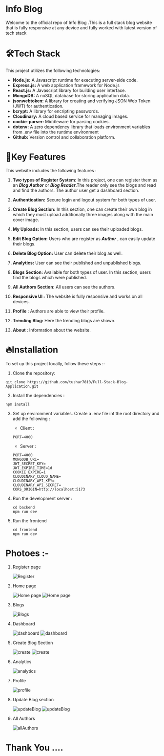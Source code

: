 # Info Blog

Welcome to the official repo of Info Blog .This is a full stack blog website that is fully responsive at any device and fully worked with latest version of tech stack

# 🛠️Tech Stack
This project utilizes the following technologies:
- **Node.js:** A Javascript runtime for executing server-side code.
- **Express.js:** A web application framework for Node.js
- **React.js:** A Javascript library for building user interface.
- **MongoDB:** A noSQL database for storing application data.
- **jsonwebtoken:** A library for creating and verifying JSON Web Token (JWT) for authentication.
- **bcrypt:** A library for encripting passwords.
- **Cloudinary:** A cloud based service for managing images.
- **cookie-parser:** Middleware for parsing cookies.
- **dotenv:** A zero dependency library that loads environment variables from .env file into the runtime environment
- **Github:** Version control and collaboration platform.

# 🎉Key Features
This website includes the following features : 
 1. **Two types of Register System:** In this project, one can register them as an ***Blog Author*** or ***Blog Reader***.The reader only see the blogs and read and find the authors. The author user get  a dashboard  section. 

 2. **Authentication:** Secure login and logout system for both types of user.
 3. **Create Blog Section:** In this section, one can create their own blog in which they must upload additionally three images along with the main cover image.
 4. **My Uploads:** In this section, users can see their uploaded blogs.
 5. **Edit Blog Option:** Users who are register as ***Author*** , can easily update their blogs.
 6. **Delete Blog Option:** User can delete their blog as well.
 7. **Analytics:** User can see their published and unpublished blogs.
 8. **Blogs Section:** Available for both types of user. In this section, users find the blogs which were published.
 9. **All Authors Section:** All users can see the authors.
 10. **Responsive UI :** The website is fully responsive and works on all devices.
 11. **Profile :** Authors are able to view their profile.
 12. **Trending Blog:** Here the trending blogs are shown.
 13. **About :** Information about the website.

# 🔥Installation
To set up this project locally, follow these steps :-
 1. Clone the repository:
 ```
git clone https://github.com/tushar7810/Full-Stack-Blog-Application.git
 ```
 2. Install the dependencies :
 ```
npm install
 ```
 3. Set up environment variables. Create a .env file int the root directory and add the following  :
    
    - Client : 
    ```
    PORT=4000
    ```
    - Server : 
    ```
    PORT=4000
    MONGODB_URI=
    JWT_SECRET_KEY=
    JWT_EXPIRE_TIME=1d
    COOKIE_EXPIRE=1
    CLOUDINARY_CLOUD_NAME=
    CLOUDINARY_API_KEY= 
    CLOUDINARY_API_SECRET= 
    CORS_ORIGIN=http://localhost:5173
    ```
 4. Run the development server : 
    ```
    cd backend
    npm run dev
    ```
 5. Run the frontend 
    ```
    cd frontend
    npm run dev
    ```



# Photoes :-
1. Register page

    ![Register](/readmeImages/register.png)
2. Home page

    ![Home page](/readmeImages/home.png)
    ![Home page](/readmeImages/home-2.png)
3. Blogs 

    ![Blogs](/readmeImages/Blogs.png)
4. Dashboard

    ![dashboard](/readmeImages/dashboard.png)
    ![dashboard](/readmeImages/dashboard-2.png)
5. Create Blog Section 

    ![create](/readmeImages/create-blog.png)
    ![create](/readmeImages/create-blog-2.png)

6. Analytics

    ![analytics](/readmeImages/analytics.png)

7. Profile

    ![profile](/readmeImages/profile.png)

8. Update Blog section

    ![updateBlog](/readmeImages/updateblog.png)
    ![updateBlog](/readmeImages/updateblog-2.png)

9. All Authors

    ![allAuthors](/readmeImages/allAuthors.png)



# Thank You ....
